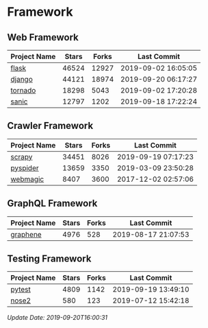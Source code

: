 # Framework

## Web Framework

| Project Name | Stars | Forks | Last Commit |
| ------------ | ----- | ----- | ----------- |
| [flask](https://github.com/pallets/flask) | 46524 | 12927 | 2019-09-02 16:05:05 |
| [django](https://github.com/django/django) | 44121 | 18974 | 2019-09-20 06:17:27 |
| [tornado](https://github.com/tornadoweb/tornado) | 18298 | 5043 | 2019-09-02 17:20:28 |
| [sanic](https://github.com/huge-success/sanic) | 12797 | 1202 | 2019-09-18 17:22:24 |

## Crawler Framework

| Project Name | Stars | Forks | Last Commit |
| ------------ | ----- | ----- | ----------- |
| [scrapy](https://github.com/scrapy/scrapy) | 34451 | 8026 | 2019-09-19 07:17:23 |
| [pyspider](https://github.com/binux/pyspider) | 13659 | 3350 | 2019-03-09 23:50:28 |
| [webmagic](https://github.com/code4craft/webmagic) | 8407 | 3600 | 2017-12-02 02:57:06 |

## GraphQL Framework

| Project Name | Stars | Forks | Last Commit |
| ------------ | ----- | ----- | ----------- |
| [graphene](https://github.com/graphql-python/graphene) | 4976 | 528 | 2019-08-17 21:07:53 |

## Testing Framework

| Project Name | Stars | Forks | Last Commit |
| ------------ | ----- | ----- | ----------- |
| [pytest](https://github.com/pytest-dev/pytest) | 4809 | 1142 | 2019-09-19 13:49:10 |
| [nose2](https://github.com/nose-devs/nose2) | 580 | 123 | 2019-07-12 15:42:18 |

*Update Date: 2019-09-20T16:00:31*